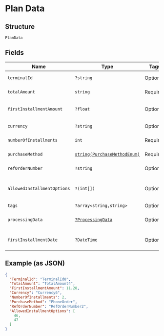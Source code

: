 
# Plan Data

## Structure

`PlanData`

## Fields

| Name | Type | Tags | Description | Getter | Setter |
|  --- | --- | --- | --- | --- | --- |
| `terminalId` | `?string` | Optional | - | getTerminalId(): ?string | setTerminalId(?string terminalId): void |
| `totalAmount` | `string` | Required | - | getTotalAmount(): string | setTotalAmount(string totalAmount): void |
| `firstInstallmentAmount` | `?float` | Optional | - | getFirstInstallmentAmount(): ?float | setFirstInstallmentAmount(?float firstInstallmentAmount): void |
| `currency` | `?string` | Optional | - | getCurrency(): ?string | setCurrency(?string currency): void |
| `numberOfInstallments` | `int` | Required | - | getNumberOfInstallments(): int | setNumberOfInstallments(int numberOfInstallments): void |
| `purchaseMethod` | [`string(PurchaseMethodEnum)`](../../doc/models/purchase-method-enum.md) | Required | - | getPurchaseMethod(): string | setPurchaseMethod(string purchaseMethod): void |
| `refOrderNumber` | `?string` | Optional | - | getRefOrderNumber(): ?string | setRefOrderNumber(?string refOrderNumber): void |
| `allowedInstallmentOptions` | `?(int[])` | Optional | - | getAllowedInstallmentOptions(): ?array | setAllowedInstallmentOptions(?array allowedInstallmentOptions): void |
| `tags` | `?array<string,string>` | Optional | - | getTags(): ?array | setTags(?array tags): void |
| `processingData` | [`?ProcessingData`](../../doc/models/processing-data.md) | Optional | - | getProcessingData(): ?ProcessingData | setProcessingData(?ProcessingData processingData): void |
| `firstInstallmentDate` | `?DateTime` | Optional | - | getFirstInstallmentDate(): ?\DateTime | setFirstInstallmentDate(?\DateTime firstInstallmentDate): void |

## Example (as JSON)

```json
{
  "TerminalId": "TerminalId8",
  "TotalAmount": "TotalAmount4",
  "FirstInstallmentAmount": 11.28,
  "Currency": "Currency6",
  "NumberOfInstallments": 2,
  "PurchaseMethod": "PhoneOrder",
  "RefOrderNumber": "RefOrderNumber2",
  "AllowedInstallmentOptions": [
    46,
    47
  ]
}
```


